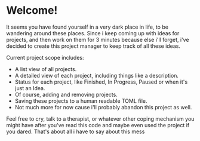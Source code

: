 # Welcome!

It seems you have found yourself in a very dark place in life, to be wandering around these places.
Since i keep coming up with ideas for projects, and then work on them for 3 minutes because else i'll forget, i've decided to create this project manager to keep track of all these ideas.

Current project scope includes:

- A list view of all projects.
- A detailed view of each project, including things like a description.
- Status for each project, like Finished, In Progress, Paused or when it's just an Idea.
- Of course, adding and removing projects.
- Saving these projects to a human readable TOML file.
- Not much more for now cause i'll probably abandon this project as well.

Feel free to cry, talk to a therapist, or whatever other coping mechanism you might have after you've read this code and maybe even used the project if you dared.
That's about all i have to say about this mess
